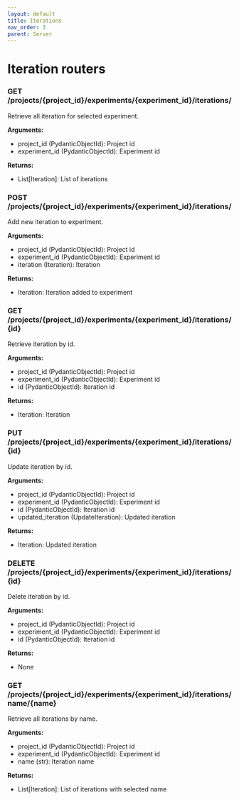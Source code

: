 ```yaml
---
layout: default
title: Iterations
nav_order: 3
parent: Server
---
```



# Iteration routers

### GET /projects/{project_id}/experiments/{experiment_id}/iterations/

Retrieve all iteration for selected experiment.

**Arguments:**
- project_id (PydanticObjectId): Project id
- experiment_id (PydanticObjectId): Experiment id

**Returns:**
- List[Iteration]: List of iterations

### POST /projects/{project_id}/experiments/{experiment_id}/iterations/

Add new iteration to experiment.

**Arguments:**
- project_id (PydanticObjectId): Project id
- experiment_id (PydanticObjectId): Experiment id
- iteration (Iteration): Iteration

**Returns:**
- Iteration: Iteration added to experiment

### GET /projects/{project_id}/experiments/{experiment_id}/iterations/{id}

Retrieve iteration by id.

**Arguments:**
- project_id (PydanticObjectId): Project id
- experiment_id (PydanticObjectId): Experiment id
- id (PydanticObjectId): Iteration id

**Returns:**
- Iteration: Iteration

### PUT /projects/{project_id}/experiments/{experiment_id}/iterations/{id}

Update iteration by id.

**Arguments:**
- project_id (PydanticObjectId): Project id
- experiment_id (PydanticObjectId): Experiment id
- id (PydanticObjectId): Iteration id
- updated_iteration (UpdateIteration): Updated iteration

**Returns:**
- Iteration: Updated iteration

### DELETE /projects/{project_id}/experiments/{experiment_id}/iterations/{id}

Delete iteration by id.

**Arguments:**
- project_id (PydanticObjectId): Project id
- experiment_id (PydanticObjectId): Experiment id
- id (PydanticObjectId): Iteration id

**Returns:**
- None

### GET /projects/{project_id}/experiments/{experiment_id}/iterations/name/{name}

Retrieve all iterations by name.

**Arguments:**
- project_id (PydanticObjectId): Project id
- experiment_id (PydanticObjectId): Experiment id
- name (str): Iteration name

**Returns:**
- List[Iteration]: List of iterations with selected name